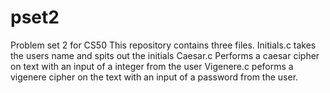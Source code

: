 # pset2
Problem set 2 for CS50
This repository contains three files.
Initials.c takes the users name and spits out the initials
Caesar.c Performs a caesar cipher on text with an input of a integer from the user
Vigenere.c peforms a vigenere cipher on the text with an input of a password from the user.

